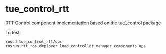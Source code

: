 # tue_control_rtt
RTT Control component implementation based on the tue_control package

To test:

    roscd tue_control_rtt/ops
    rosrun rtt_ros deployer load_controller_manager_components.ops
